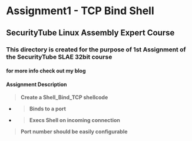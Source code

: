 
# Assignment1 - TCP Bind Shell

## SecurityTube Linux Assembly Expert Course

### This directory is created for the purpose of 1st Assignment of the SecurityTube SLAE 32bit course

#### for more info check out my blog 

#### Assignment Description

> __Create a Shell_Bind_TCP shellcode__
- > __Binds to a port__
- > __Execs Shell on incoming connection__
> __Port number should be easily configurable__
